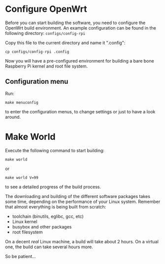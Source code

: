 # Configure OpenWrt #

Before you can start building the software, you need to configure the OpenWrt build environment. An example configuration can be found in the following directory:
`configs/config-rpi`

Copy this file to the current directory and name it ".config":
```
cp configs/config-rpi .config
```

Now you will have a pre-configured environment for building a bare bone Raspberry Pi kernel and root file system.

## Configuration menu ##

Run:
```
make menuconfig
```
to enter the configuration menus, to change settings or just to have a look around.

# Make World #

Execute the following command to start building:
```
make world
```

or

```
make world V=99
```

to see a detailed progress of the build process.

The downloading and building of the different software packages takes some time, depending on the performance of your Linux system. Remember that almost everything is being built from scratch:
  * toolchain (binutils, eglibc, gcc, etc)
  * Linux kernel
  * busybox and other packages
  * root filesystem

On a decent _real_ Linux machine, a build will take about 2 hours. On a virtual one, the build can take several hours more.

So be patient...
